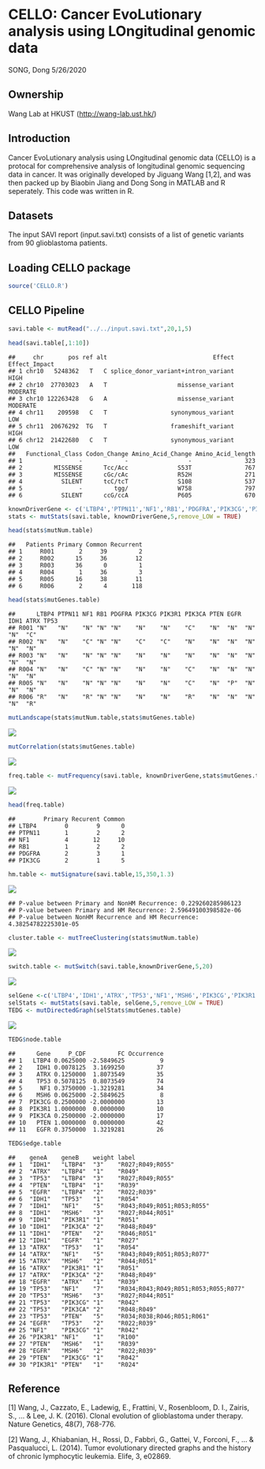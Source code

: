 CELLO: Cancer EvoLutionary analysis using LOngitudinal genomic data
================
SONG, Dong
5/26/2020

## Ownership

Wang Lab at HKUST (<http://wang-lab.ust.hk/>)

## Introduction

Cancer EvoLutionary analysis using LOngitudinal genomic data (CELLO) is
a protocal for comprehensive analysis of longitudinal genomic sequencing
data in cancer. It was originally developed by Jiguang Wang \[1,2\], and
was then packed up by Biaobin Jiang and Dong Song in MATLAB and R
seperately. This code was written in R.

## Datasets

The input SAVI report (input.savi.txt) consists of a list of genetic
variants from 90 glioblastoma
    patients.

## Loading CELLO package

``` r
source('CELLO.R')
```

## CELLO Pipeline

``` r
savi.table <- mutRead("../../input.savi.txt",20,1,5)
```

``` r
head(savi.table[,1:10])
```

    ##     chr       pos ref alt                              Effect Effect_Impact
    ## 1 chr10   5248362   T   C splice_donor_variant+intron_variant          HIGH
    ## 2 chr10  27703023   A   T                    missense_variant      MODERATE
    ## 3 chr10 122263428   G   A                    missense_variant      MODERATE
    ## 4 chr11    209598   C   T                  synonymous_variant           LOW
    ## 5 chr11  20676292  TG   T                  frameshift_variant          HIGH
    ## 6 chr12  21422680   C   T                  synonymous_variant           LOW
    ##   Functional_Class Codon_Change Amino_Acid_Change Amino_Acid_length
    ## 1                -            -                 -               323
    ## 2         MISSENSE      Tcc/Acc              S53T               767
    ## 3         MISSENSE      cGc/cAc              R52H               271
    ## 4           SILENT      tcC/tcT              S108               537
    ## 5                -         tgg/              W758               797
    ## 6           SILENT      ccG/ccA              P605               670

``` r
knownDriverGene <- c('LTBP4','PTPN11','NF1','RB1','PDGFRA','PIK3CG','PIK3R1','PIK3CA','PTEN','EGFR','IDH1','ATRX','TP53')
stats <- mutStats(savi.table, knownDriverGene,5,remove_LOW = TRUE)
```

``` r
head(stats$mutNum.table)
```

    ##   Patients Primary Common Recurrent
    ## 1     R001       2     39         2
    ## 2     R002      15     36        12
    ## 3     R003      36      0         1
    ## 4     R004       1     36         3
    ## 5     R005      16     38        11
    ## 6     R006       2      4       118

``` r
head(stats$mutGenes.table)
```

    ##      LTBP4 PTPN11 NF1 RB1 PDGFRA PIK3CG PIK3R1 PIK3CA PTEN EGFR IDH1 ATRX TP53
    ## R001 "N"   "N"    "N" "N" "N"    "N"    "N"    "C"    "N"  "N"  "N"  "N"  "C" 
    ## R002 "N"   "N"    "C" "N" "N"    "C"    "C"    "N"    "N"  "N"  "N"  "N"  "N" 
    ## R003 "N"   "N"    "N" "N" "N"    "N"    "N"    "N"    "N"  "N"  "N"  "N"  "N" 
    ## R004 "N"   "N"    "C" "N" "N"    "N"    "N"    "C"    "N"  "N"  "N"  "N"  "N" 
    ## R005 "N"   "N"    "N" "N" "N"    "N"    "N"    "C"    "N"  "P"  "N"  "N"  "N" 
    ## R006 "R"   "N"    "R" "N" "N"    "N"    "N"    "R"    "N"  "N"  "N"  "N"  "R"

``` r
mutLandscape(stats$mutNum.table,stats$mutGenes.table)
```

<img src="../Output/gbm/unnamed-chunk-7-1.png" style="display: block; margin: auto;" />

``` r
mutCorrelation(stats$mutGenes.table)
```

<img src="../Output/gbm/unnamed-chunk-8-1.png" style="display: block; margin: auto;" />

``` r
freq.table <- mutFrequency(savi.table, knownDriverGene,stats$mutGenes.table,5)
```

<img src="../Output/gbm/unnamed-chunk-9-1.png" style="display: block; margin: auto;" />

``` r
head(freq.table)
```

    ##        Primary Recurent Common
    ## LTBP4        0        9      0
    ## PTPN11       1        2      2
    ## NF1          4       12     10
    ## RB1          1        2      2
    ## PDGFRA       2        3      1
    ## PIK3CG       2        1      5

``` r
hm.table <- mutSignature(savi.table,15,350,1.3)
```

<img src="../Output/gbm/unnamed-chunk-10-1.png" style="display: block; margin: auto;" />

    ## P-value between Primary and NonHM Recurrence: 0.229260285986123
    ## P-value between Primary and HM Recurrence: 2.59649100398582e-06
    ## P-value between NonHM Recurrence and HM Recurrence: 4.38254782225301e-05

``` r
cluster.table <- mutTreeClustering(stats$mutNum.table)
```

<img src="../Output/gbm/unnamed-chunk-11-1.png" style="display: block; margin: auto;" />

``` r
switch.table <- mutSwitch(savi.table,knownDriverGene,5,20)
```

<img src="../Output/gbm/unnamed-chunk-12-1.png" style="display: block; margin: auto;" />

``` r
selGene <-c('LTBP4','IDH1','ATRX','TP53','NF1','MSH6','PIK3CG','PIK3R1','PIK3CA','PTEN','EGFR')
selStats <- mutStats(savi.table, selGene,5,remove_LOW = TRUE)
TEDG <- mutDirectedGraph(selStats$mutGenes.table)
```

<img src="../Output/gbm/unnamed-chunk-13-1.png" style="display: block; margin: auto;" />

``` r
TEDG$node.table
```

    ##      Gene     P_CDF         FC Occurrence
    ## 1   LTBP4 0.0625000 -2.5849625          9
    ## 2    IDH1 0.0078125  3.1699250         37
    ## 3    ATRX 0.1250000  1.8073549         35
    ## 4    TP53 0.5078125  0.8073549         74
    ## 5     NF1 0.3750000 -1.3219281         34
    ## 6    MSH6 0.0625000 -2.5849625          8
    ## 7  PIK3CG 0.2500000 -2.0000000         13
    ## 8  PIK3R1 1.0000000  0.0000000         10
    ## 9  PIK3CA 0.2500000 -2.0000000         17
    ## 10   PTEN 1.0000000  0.0000000         42
    ## 11   EGFR 0.3750000  1.3219281         26

``` r
TEDG$edge.table
```

    ##    geneA    geneB    weight label                               
    ## 1  "IDH1"   "LTBP4"  "3"    "R027;R049;R055"                    
    ## 2  "ATRX"   "LTBP4"  "1"    "R049"                              
    ## 3  "TP53"   "LTBP4"  "3"    "R027;R049;R055"                    
    ## 4  "PTEN"   "LTBP4"  "1"    "R039"                              
    ## 5  "EGFR"   "LTBP4"  "2"    "R022;R039"                         
    ## 6  "IDH1"   "TP53"   "1"    "R054"                              
    ## 7  "IDH1"   "NF1"    "5"    "R043;R049;R051;R053;R055"          
    ## 8  "IDH1"   "MSH6"   "3"    "R027;R044;R051"                    
    ## 9  "IDH1"   "PIK3R1" "1"    "R051"                              
    ## 10 "IDH1"   "PIK3CA" "2"    "R048;R049"                         
    ## 11 "IDH1"   "PTEN"   "2"    "R046;R051"                         
    ## 12 "IDH1"   "EGFR"   "1"    "R027"                              
    ## 13 "ATRX"   "TP53"   "1"    "R054"                              
    ## 14 "ATRX"   "NF1"    "5"    "R043;R049;R051;R053;R077"          
    ## 15 "ATRX"   "MSH6"   "2"    "R044;R051"                         
    ## 16 "ATRX"   "PIK3R1" "1"    "R051"                              
    ## 17 "ATRX"   "PIK3CA" "2"    "R048;R049"                         
    ## 18 "EGFR"   "ATRX"   "1"    "R039"                              
    ## 19 "TP53"   "NF1"    "7"    "R034;R043;R049;R051;R053;R055;R077"
    ## 20 "TP53"   "MSH6"   "3"    "R027;R044;R051"                    
    ## 21 "TP53"   "PIK3CG" "1"    "R042"                              
    ## 22 "TP53"   "PIK3CA" "2"    "R048;R049"                         
    ## 23 "TP53"   "PTEN"   "5"    "R034;R038;R046;R051;R061"          
    ## 24 "EGFR"   "TP53"   "2"    "R022;R039"                         
    ## 25 "NF1"    "PIK3CG" "1"    "R042"                              
    ## 26 "PIK3R1" "NF1"    "1"    "R100"                              
    ## 27 "PTEN"   "MSH6"   "1"    "R039"                              
    ## 28 "EGFR"   "MSH6"   "2"    "R022;R039"                         
    ## 29 "PTEN"   "PIK3CG" "1"    "R042"                              
    ## 30 "PIK3R1" "PTEN"   "1"    "R024"

## Reference

\[1\] Wang, J., Cazzato, E., Ladewig, E., Frattini, V., Rosenbloom, D.
I., Zairis, S., … & Lee, J. K. (2016). Clonal evolution of glioblastoma
under therapy. Nature Genetics, 48(7), 768-776.

\[2\] Wang, J., Khiabanian, H., Rossi, D., Fabbri, G., Gattei, V.,
Forconi, F., … & Pasqualucci, L. (2014). Tumor evolutionary directed
graphs and the history of chronic lymphocytic leukemia. Elife, 3,
e02869.
